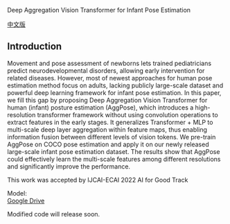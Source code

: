 Deep Aggregation Vision Transformer for Infant Pose Estimation    

[中文版](https://github.com/SZAR-LAB/AggPose/blob/main/CHINESE_README.md)  

## Introduction     

Movement and pose assessment of newborns lets trained pediatricians predict neurodevelopmental disorders, allowing early intervention for related diseases. However, most of newest approaches for human pose estimation method focus on adults, lacking publicly large-scale dataset and powerful deep learning framework for infant pose estimation. In this paper, we fill this gap by proposing Deep Aggregation Vision Transformer for human (infant) posture estimation (AggPose), which introduces a high-resolution transformer framework without using convolution operations to extract features in the early stages. It generalizes Transformer + MLP to multi-scale deep layer aggregation within feature maps, thus enabling information fusion between different levels of vision tokens. We pre-train AggPose on COCO pose estimation and apply it on our newly released large-scale infant pose estimation dataset. The results show that AggPose could effectively learn the multi-scale features among different resolutions and significantly improve the performance.  

This work was accepted by IJCAI-ECAI 2022 AI for Good Track

Model:    
[Google Drive](https://drive.google.com/drive/folders/1A0FviMaB2UD8Hu5wLzZI7-2XnaWKSxAv?usp=sharing)    
      
Modified code will release soon.
